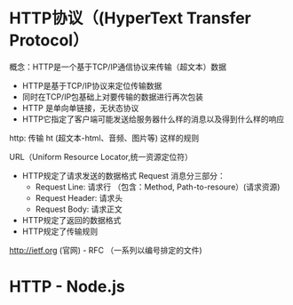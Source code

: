 # HTTP协议（(HyperText Transfer Protocol）
  概念：HTTP是一个基于TCP/IP通信协议来传输（超文本）数据
  - HTTP是基于TCP/IP协议来定位传输数据
  - 同时在TCP/IP包基础上对要传输的数据进行再次包装
  - HTTP 是单向单链接，无状态协议
  - HTTP它指定了客户端可能发送给服务器什么样的消息以及得到什么样的响应

http: 传输 ht (超文本-html、音频、图片等) 这样的规则

URL（Uniform Resource Locator,统一资源定位符）

- HTTP规定了请求发送的数据格式
  Request 消息分三部分：
    - Request Line: 请求行
      （包含：Method, Path-to-resoure）(请求资源)
    - Request Header: 请求头
    - Request Body: 请求正文
- HTTP规定了返回的数据格式
- HTTP规定了传输规则

http://ietf.org (官网) - RFC （一系列以编号排定的文件)

# HTTP - Node.js